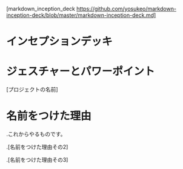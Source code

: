 [markdown_inception_deck https://github.com/yosukeo/markdown-inception-deck/blob/master/markdown-inception-deck.md]

<h1>インセプションデッキ</h1>

<h1>ジェスチャーとパワーポイント</h1>
[プロジェクトの名前]
  
<h1>名前をつけた理由</h1>

  .これからやるものです。
  
  .[名前をつけた理由その2]
  
  .[名前をつけた理由その3]

